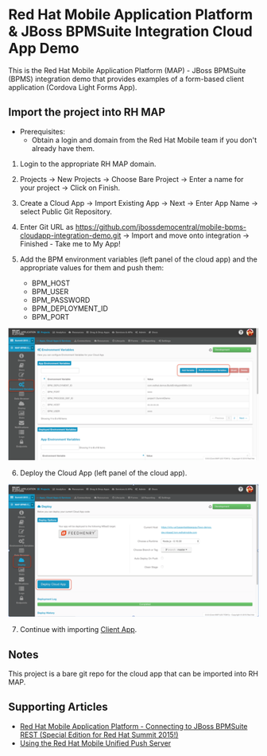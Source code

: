 Red Hat Mobile Application Platform & JBoss BPMSuite Integration Cloud App Demo
===============================================================================

This is the Red Hat Mobile Application Platform (MAP) - JBoss BPMSuite (BPMS) integration demo that provides examples of a form-based client application (Cordova Light Forms App).

Import the project into RH MAP
------------------------------
* Prerequisites:
	- Obtain a login and domain from the Red Hat Mobile team if you don't already have them.

1. Login to the appropriate RH MAP domain.

2. Projects -> New Projects -> Choose Bare Project -> Enter a name for your project -> Click on Finish.

3. Create a Cloud App -> Import Existing App -> Next -> Enter App Name -> select Public Git Repository.

4. Enter Git URL as https://github.com/jbossdemocentral/mobile-bpms-cloudapp-integration-demo.git -> Import and move onto integration -> Finished - Take me to My App!

5. Add the BPM environment variables (left panel of the cloud app) and the appropriate values for them and push them:

	- BPM_HOST
	- BPM_USER
	- BPM_PASSWORD
	- BPM_DEPLOYMENT_ID
	- BPM_PORT

![alt text](
https://raw.githubusercontent.com/jbossdemocentral/mobile-bpms-cloudapp-integration-demo/master/screenshots/RHMAPCloudAppEnvVariables.png "RHMAP Cloud App Env Variables")

6. Deploy the Cloud App (left panel of the cloud app).

![alt text](
https://raw.githubusercontent.com/jbossdemocentral/mobile-bpms-cloudapp-integration-demo/master/screenshots/RHMAPCloudAppDeploy.png "RHMAP Cloud App Deploy")

7. Continue with importing [Client App](https://github.com/jbossdemocentral/mobile-bpms-clientapp-integration-demo).

Notes
-----
This project is a bare git repo for the cloud app that can be imported into RH MAP.

Supporting Articles
-------------------
- [Red Hat Mobile Application Platform - Connecting to JBoss BPMSuite REST (Special Edition for Red Hat Summit 2015!)](http://maggiechu-jboss.blogspot.com/2015/06/red-hat-mobile-app-connecting-to-bpms-rest.html)
- [Using the Red Hat Mobile Unified Push Server](http://www.ossmentor.com/2015/07/using-red-hat-mobile-unified-push-server.html)